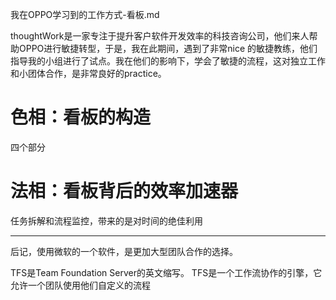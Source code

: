 我在OPPO学习到的工作方式-看板.md

thoughtWork是一家专注于提升客户软件开发效率的科技咨询公司，他们来人帮助OPPO进行敏捷转型，于是，我在此期间，遇到了非常nice 的敏捷教练，他们指导我的小组进行了试点。我在他们的影响下，学会了敏捷的流程，这对独立工作和小团体合作，是非常良好的practice。

# 色相：看板的构造

四个部分

# 法相：看板背后的效率加速器

任务拆解和流程监控，带来的是对时间的绝佳利用


---


后记，使用微软的一个软件，是更加大型团队合作的选择。

TFS是Team Foundation Server的英文缩写。 TFS是一个工作流协作的引擎，它允许一个团队使用他们自定义的流程